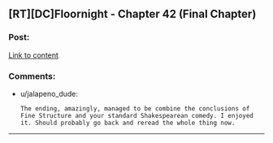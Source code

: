 ## [RT][DC]Floornight - Chapter 42 (Final Chapter)

### Post:

[Link to content](http://archiveofourown.org/works/2372021/chapters/8064186)

### Comments:

- u/jalapeno_dude:
  ```
  The ending, amazingly, managed to be combine the conclusions of Fine Structure and your standard Shakespearean comedy. I enjoyed it. Should probably go back and reread the whole thing now.
  ```

---

